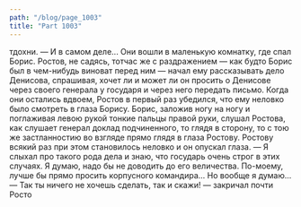 ```yaml
---
path: "/blog/page_1003"
title: "Part 1003"
---
```


тдохни.
— И в самом деле...
Они вошли в маленькую комнатку, где спал Борис. Ростов, не садясь, тотчас же с раздражением — как будто Борис был в чем-нибудь виноват перед ним — начал ему рассказывать дело Денисова, спрашивая, хочет ли и может ли он просить о Денисове через своего генерала у государя и через него передать письмо. Когда они остались вдвоем, Ростов в первый раз убедился, что ему неловко было смотреть в глаза Борису. Борис, заложив ногу на ногу и поглаживая левою рукой тонкие пальцы правой руки, слушал Ростова, как слушает генерал доклад подчиненного, то глядя в сторону, то с тою же застланностию во взгляде прямо глядя в глаза Ростову. Ростову всякий раз при этом становилось неловко и он опускал глаза.
— Я слыхал про такого рода дела и знаю, что государь очень строг в этих случаях. Я думаю, надо бы не доводить до его величества. По-моему, лучше бы прямо просить корпусного командира... Но вообще я думаю...
— Так ты ничего не хочешь сделать, так и скажи! — закричал почти Росто
